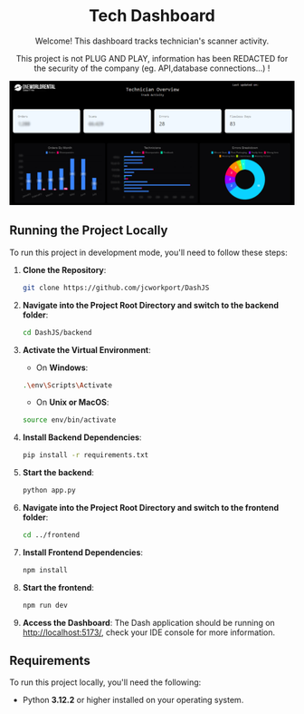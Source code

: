 <h1 align="center">Tech Dashboard</h1>
<p align="center">Welcome! This dashboard tracks technician's scanner activity.</p>
<p align="center">This project is not PLUG AND PLAY, information has been REDACTED for the security of the company (eg. API,database connections...) !</p>

![Dashboard Screenshot](./dashboard.png)

## Running the Project Locally

To run this project in development mode, you'll need to follow these steps:

1. **Clone the Repository**: 
    ```bash
    git clone https://github.com/jcworkport/DashJS
    ```

2. **Navigate into the Project Root Directory and switch to the backend folder**: 
    ```bash
    cd DashJS/backend
    ```

3. **Activate the Virtual Environment**:
    - On **Windows**:
    ```bash
    .\env\Scripts\Activate
    ```
    - On **Unix or MacOS**:
    ```bash
    source env/bin/activate
    ```

4. **Install Backend Dependencies**:
    ```bash
    pip install -r requirements.txt
    ```

5. **Start the backend**: 
    ```bash
    python app.py
    ```    

6. **Navigate into the Project Root Directory and switch to the frontend folder**: 
    ```bash
    cd ../frontend
    ```

7. **Install Frontend Dependencies**:
    ```bash
    npm install
    ```

8. **Start the frontend**: 
    ```bash
    npm run dev
    ```

9. **Access the Dashboard**:
    The Dash application should be running on [http://localhost:5173/](http://localhost:5173/), check your IDE console for more information.

## Requirements

To run this project locally, you'll need the following:

- Python **3.12.2** or higher installed on your operating system.
